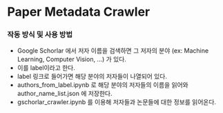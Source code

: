 # Paper Metadata Crawler

### 작동 방식 및 사용 방법
- Google Schorlar 에서 저자 이름을 검색하면 그 저자의 분야 (ex: Machine Learning, Computer Vision, ...) 가 있다.
- 이를 label이라고 한다.
- label 링크로 들어가면 해당 분야의 저자들이 나열되어 있다.
- authors_from_label.ipynb 로 해당 분야의 저자들의 이름을 읽어와 author_name_list.json 에 저장한다.
- gschorlar_crawler.ipynb 를 이용해 저자들과 논문들에 대한 정보를 읽어온다.
